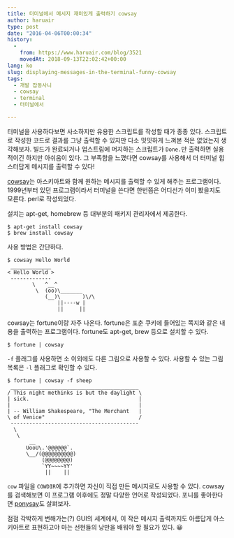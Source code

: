 ```yaml
---
title: 터미널에서 메시지 재미있게 출력하기 cowsay
author: haruair
type: post
date: "2016-04-06T00:00:34"
history:
  - 
    from: https://www.haruair.com/blog/3521
    movedAt: 2018-09-13T22:02:42+00:00
lang: ko
slug: displaying-messages-in-the-terminal-funny-cowsay
tags:
  - 개발 잡동사니
  - cowsay
  - terminal
  - 터미널에서

---
```

터미널을 사용하다보면 사소하지만 유용한 스크립트를 작성할 때가 종종 있다. 스크립트로 작성한 코드로 결과를 그냥 출력할 수 있지만 다소 밋밋하게 느껴본 적은 없었는지 생각해보자. 빌드가 완료되거나 업스트림에 머지하는 스크립트가 `Done.`만 출력하면 실용적이긴 하지만 아쉬움이 있다. 그 부족함을 느꼈다면 cowsay를 사용해서 더 터미널 힙스터답게 메시지를 출력할 수 있다!

[cowsay][1]는 아스키아트와 함께 원하는 메시지를 출력할 수 있게 해주는 프로그램이다. 1999년부터 있던 프로그램이라서 터미널을 쓴다면 한번쯤은 어디선가 이미 봤을지도 모른다. perl로 작성되었다.

설치는 apt-get, homebrew 등 대부분의 패키지 관리자에서 제공한다.

    $ apt-get install cowsay
    $ brew install cowsay
    

사용 방법은 간단하다.

    $ cowsay Hello World
     _____________
    < Hello World >
     -------------
            \   ^__^
             \  (oo)\_______
                (__)\       )\/\
                    ||----w |
                    ||     ||
    

cowsay는 fortune이랑 자주 나온다. fortune은 포춘 쿠키에 들어있는 쪽지와 같은 내용을 출력하는 프로그램이다. fortune도 apt-get, brew 등으로 설치할 수 있다.

    $ fortune | cowsay
    

`-f` 플래그를 사용하면 소 이외에도 다른 그림으로 사용할 수 있다. 사용할 수 있는 그림 목록은 `-l` 플래그로 확인할 수 있다.

    $ fortune | cowsay -f sheep
     _________________________________________
    / This night methinks is but the daylight \
    | sick.                                   |
    |                                         |
    | -- William Shakespeare, "The Merchant   |
    \ of Venice"                              /
     -----------------------------------------
      \
       \
           __     
          UooU\.'@@@@@@`.
          \__/(@@@@@@@@@@)
               (@@@@@@@@)
               `YY~~~~YY'
                ||    ||
    

`cow` 파일을 `COWDIR`에 추가하면 자신이 직접 만든 메시지로도 사용할 수 있다. cowsay를 검색해보면 이 프로그램 이후에도 정말 다양한 언어로 작성되었다. 포니를 좋아한다면 [ponysay][2]도 살펴보자.

점점 각박하게 변해가는(?) GUI의 세계에서, 이 작은 메시지 출력까지도 아름답게 아스키아트로 표현하고야 마는 선현들의 낭만을 배워야 할 필요가 있다. 😀

 [1]: https://en.wikipedia.org/wiki/Cowsay
 [2]: https://github.com/erkin/ponysay